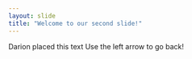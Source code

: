 ```yaml
---
layout: slide
title: "Welcome to our second slide!"
---
```

Darion placed this text
Use the left arrow to go back!
